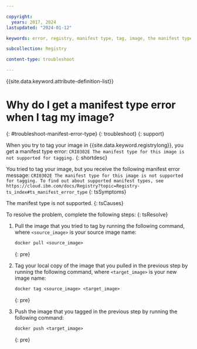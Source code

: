 ```yaml
---

copyright:
  years: 2017, 2024
lastupdated: "2024-01-12"

keywords: error, registry, manifest type, tag, image, the manifest type for this image is not supported for tagging, CRI0302E

subcollection: Registry

content-type: troubleshoot

---
```


{{site.data.keyword.attribute-definition-list}}

# Why do I get a manifest type error when I tag my image?
{: #troubleshoot-manifest-error-type}
{: troubleshoot}
{: support}

When you try to tag your image in {{site.data.keyword.registrylong}}, you get a manifest type error: `CRI0302E The manifest type for this image is not supported for tagging.`
{: shortdesc}

You tried to tag your image, but you receive the following manifest error message: `CRI0302E The manifest type for this image is not supported for tagging. To find out about supported manifest types, see https://cloud.ibm.com/docs/Registry?topic=Registry-ts_index#ts_manifest_error_type`
{: tsSymptoms}

The manifest type is not supported.
{: tsCauses}

To resolve the problem, complete the following steps:
{: tsResolve}

1. Pull the image that you tried to tag by running the following command, where `<source_image>` is your source image name:

    ```txt
    docker pull <source_image>
    ```
    {: pre}

2. Tag your local copy of the image that you pulled in the previous step by running the following command, where `<target_image>` is your new image name:

    ```txt
    docker tag <source_image> <target_image>
    ```
    {: pre}

3. Push the image that you tagged in the previous step by running the following command:

    ```txt
    docker push <target_image>
    ```
    {: pre}
